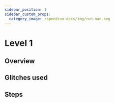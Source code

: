 ```yaml
---
sidebar_position: 1
sidebar_custom_props:
  category_image: /speedrun-docs/img/run-man.svg
---
```


# Level 1

## Overview

## Glitches used

## Steps

